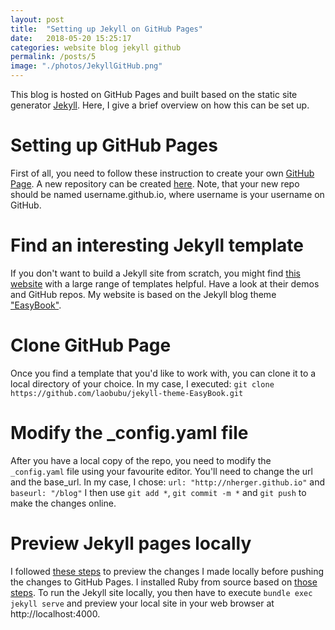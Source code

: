 ```yaml
---
layout: post
title:  "Setting up Jekyll on GitHub Pages"
date:   2018-05-20 15:25:17
categories: website blog jekyll github
permalink: /posts/5
image: "./photos/JekyllGitHub.png"
---
```


This blog is hosted on GitHub Pages and built based on the static site generator [Jekyll](https://jekyllrb.com/). Here, I give a brief overview on how this can be set up.

<!--more-->

# Setting up GitHub Pages
First of all, you need to follow these instruction to create your own [GitHub Page](https://pages.github.com/). A new repository can be created [here](https://github.com/new). Note, that your new repo should be named username.github.io, where username is your username on GitHub.

# Find an interesting Jekyll template
If you don't want to build a Jekyll site from scratch, you might find [this website](http://jekyllthemes.org/) with a large range of templates helpful. Have a look at their demos and GitHub repos. My website is based on the Jekyll blog theme ["EasyBook"](https://github.com/laobubu/jekyll-theme-EasyBook).

# Clone GitHub Page
Once you find a template that you'd like to work with, you can clone it to a local directory of your choice. In my case, I executed:
`git clone https://github.com/laobubu/jekyll-theme-EasyBook.git`

# Modify the _config.yaml file
After you have a local copy of the repo, you need to modify the `_config.yaml` file using your favourite editor. You'll need to change the url and the base_url. In my case, I chose:
`url: "http://nherger.github.io"` and `baseurl: "/blog"`
I then use `git add *`, `git commit -m *` and `git push` to make the changes online.

# Preview Jekyll pages locally
I followed [these steps](https://help.github.com/articles/setting-up-your-github-pages-site-locally-with-jekyll/) to preview the changes I made locally before pushing the changes to GitHub Pages. I installed Ruby from source based on [those steps](https://www.ruby-lang.org/en/documentation/installation/#building-from-source).
To run the Jekyll site locally, you then have to execute `bundle exec jekyll serve` and preview your local site in your web browser at http://localhost:4000.
